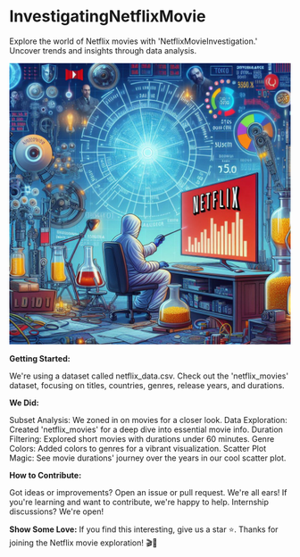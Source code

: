 # InvestigatingNetflixMovie
Explore the world of Netflix movies with 'NetflixMovieInvestigation.' Uncover trends and insights through data analysis.

![Netflix](image1.jpg)


**Getting Started:**

We're using a dataset called netflix_data.csv.
Check out the 'netflix_movies' dataset, focusing on titles, countries, genres, release years, and durations.

**We Did:**

Subset Analysis: We zoned in on movies for a closer look.
Data Exploration: Created 'netflix_movies' for a deep dive into essential movie info.
Duration Filtering: Explored short movies with durations under 60 minutes.
Genre Colors: Added colors to genres for a vibrant visualization.
Scatter Plot Magic: See movie durations' journey over the years in our cool scatter plot.

**How to Contribute:**

Got ideas or improvements? Open an issue or pull request. We're all ears!
If you're learning and want to contribute, we're happy to help. Internship discussions? We're open!

**Show Some Love:**
If you find this interesting, give us a star ⭐️. Thanks for joining the Netflix movie exploration! 🎬🍿
